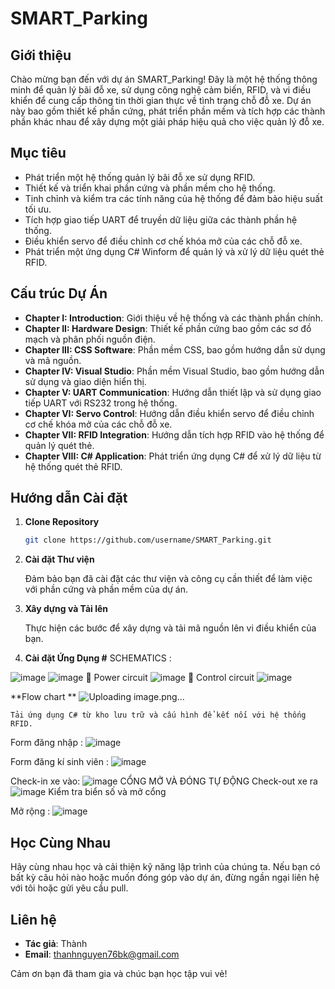 # SMART_Parking

## Giới thiệu

Chào mừng bạn đến với dự án SMART_Parking! Đây là một hệ thống thông minh để quản lý bãi đỗ xe, sử dụng công nghệ cảm biến, RFID, và vi điều khiển để cung cấp thông tin thời gian thực về tình trạng chỗ đỗ xe. Dự án này bao gồm thiết kế phần cứng, phát triển phần mềm và tích hợp các thành phần khác nhau để xây dựng một giải pháp hiệu quả cho việc quản lý đỗ xe.

## Mục tiêu

- Phát triển một hệ thống quản lý bãi đỗ xe sử dụng RFID.
- Thiết kế và triển khai phần cứng và phần mềm cho hệ thống.
- Tinh chỉnh và kiểm tra các tính năng của hệ thống để đảm bảo hiệu suất tối ưu.
- Tích hợp giao tiếp UART để truyền dữ liệu giữa các thành phần hệ thống.
- Điều khiển servo để điều chỉnh cơ chế khóa mở của các chỗ đỗ xe.
- Phát triển một ứng dụng C# Winform để quản lý và xử lý dữ liệu quét thẻ RFID.

## Cấu trúc Dự Án

- **Chapter I: Introduction**: Giới thiệu về hệ thống và các thành phần chính.
- **Chapter II: Hardware Design**: Thiết kế phần cứng bao gồm các sơ đồ mạch và phân phối nguồn điện.
- **Chapter III: CSS Software**: Phần mềm CSS, bao gồm hướng dẫn sử dụng và mã nguồn.
- **Chapter IV: Visual Studio**: Phần mềm Visual Studio, bao gồm hướng dẫn sử dụng và giao diện hiển thị.
- **Chapter V: UART Communication**: Hướng dẫn thiết lập và sử dụng giao tiếp UART với RS232 trong hệ thống.
- **Chapter VI: Servo Control**: Hướng dẫn điều khiển servo để điều chỉnh cơ chế khóa mở của các chỗ đỗ xe.
- **Chapter VII: RFID Integration**: Hướng dẫn tích hợp RFID vào hệ thống để quản lý quét thẻ.
- **Chapter VIII: C# Application**: Phát triển ứng dụng C# để xử lý dữ liệu từ hệ thống quét thẻ RFID.

## Hướng dẫn Cài đặt

1. **Clone Repository**

    ```bash
    git clone https://github.com/username/SMART_Parking.git
    ```

2. **Cài đặt Thư viện**

    Đảm bảo bạn đã cài đặt các thư viện và công cụ cần thiết để làm việc với phần cứng và phần mềm của dự án.

3. **Xây dựng và Tải lên**

    Thực hiện các bước để xây dựng và tải mã nguồn lên vi điều khiển của bạn.

4. **Cài đặt Ứng Dụng #**
SCHEMATICS :

![image](https://github.com/user-attachments/assets/a6eb8d38-75f3-42b3-b812-7c2fd6e4ecfc)
![image](https://github.com/user-attachments/assets/b5db8190-3527-462e-b052-fda560350b41)
	Power circuit
![image](https://github.com/user-attachments/assets/741cf0af-756a-4877-81c5-32d10279da58)
	Control circuit
![image](https://github.com/user-attachments/assets/1d8a0685-f880-4767-8213-3dac1db82531)

  **Flow chart **
![Uploading image.png…]()

    Tải ứng dụng C# từ kho lưu trữ và cấu hình để kết nối với hệ thống RFID.
   Form đăng nhập :
   ![image](https://github.com/user-attachments/assets/f7953901-426f-4879-9f86-21f868b52c57)

   Form đăng kí sinh viên :
   ![image](https://github.com/user-attachments/assets/44dc8063-7ea3-4a70-8ffa-9a08c38ded28)

Check-in xe vào:
![image](https://github.com/user-attachments/assets/20169915-e97c-4309-9797-5a18fffbf593)
CỔNG MỞ VÀ ĐÓNG TỰ ĐỘNG
Check-out xe ra
![image](https://github.com/user-attachments/assets/bb9ae53a-07be-4091-983f-5c1bb401818f)
Kiểm tra biển số và mở cổng 

Mở rộng : 
![image](https://github.com/user-attachments/assets/c606e9c3-ed9d-41a5-a162-ffe7778031c6)

## Học Cùng Nhau

Hãy cùng nhau học và cải thiện kỹ năng lập trình của chúng ta. Nếu bạn có bất kỳ câu hỏi nào hoặc muốn đóng góp vào dự án, đừng ngần ngại liên hệ với tôi hoặc gửi yêu cầu pull.

## Liên hệ

- **Tác giả**: Thành
- **Email**: thanhnguyen76bk@gmail.com

Cảm ơn bạn đã tham gia và chúc bạn học tập vui vẻ!

